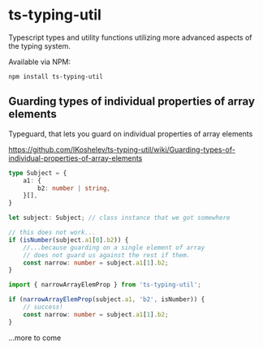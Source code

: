 # ts-typing-util

Typescript types and utility functions utilizing more advanced aspects of the typing system. 

Available via NPM:

`npm install ts-typing-util`

## Guarding types of individual properties of array elements

Typeguard, that lets you guard on individual properties of array elements

https://github.com/IKoshelev/ts-typing-util/wiki/Guarding-types-of-individual-properties-of-array-elements 

```typescript 
type Subject = {
    a1: {
        b2: number | string,   
    }[],
}

let subject: Subject; // class instance that we got somewhere

// this does not work...
if (isNumber(subject.a1[0].b2)) {
    //...because guarding on a single element of array
    // does not guard us against the rest if them.
    const narrow: number = subject.a1[1].b2;
}

import { narrowArrayElemProp } from 'ts-typing-util';

if (narrowArrayElemProp(subject.a1, 'b2', isNumber)) {
    // success!
    const narrow: number = subject.a1[1].b2;
}

```

...more to come